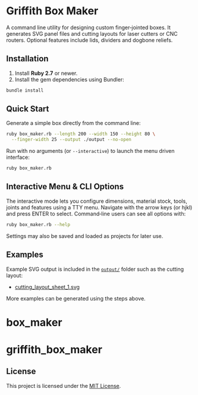 # Griffith Box Maker

A command line utility for designing custom finger‑jointed boxes. It generates SVG panel files and cutting layouts for laser cutters or CNC routers. Optional features include lids, dividers and dogbone reliefs.

## Installation

1. Install **Ruby 2.7** or newer.
2. Install the gem dependencies using Bundler:

```bash
bundle install
```

## Quick Start

Generate a simple box directly from the command line:

```bash
ruby box_maker.rb --length 200 --width 150 --height 80 \
  --finger-width 25 --output ./output --no-open
```

Run with no arguments (or `--interactive`) to launch the menu driven interface:

```bash
ruby box_maker.rb
```

## Interactive Menu & CLI Options

The interactive mode lets you configure dimensions, material stock, tools, joints and features using a TTY menu. Navigate with the arrow keys (or hjkl) and press ENTER to select. Command‑line users can see all options with:

```bash
ruby box_maker.rb --help
```

Settings may also be saved and loaded as projects for later use.

## Examples

Example SVG output is included in the [`output/`](output/) folder such as the cutting layout:

- [cutting_layout_sheet_1.svg](output/cutting_layout_sheet_1.svg)

More examples can be generated using the steps above.

# box_maker
# griffith_box_maker

## License

This project is licensed under the [MIT License](LICENSE).

